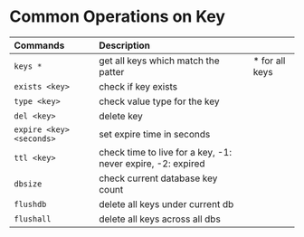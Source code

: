 # Common Operations on Key

| Commands | Description | |
| :-- | :-- | :-- |
| `keys *` | get all keys which match the patter | * for all keys |
| `exists <key>` | check if key exists | |	
| `type <key>` | check value type for the key | |
| `del <key>` | delete key | |
| `expire <key> <seconds>` | set expire time in seconds  |
| `ttl <key>` | check time to live for a key, -1: never expire, -2: expired  |
| `dbsize` | check current database key count | |
| `flushdb`	| delete all keys under current db | |
| `flushall` | delete all keys across all dbs | |
 
